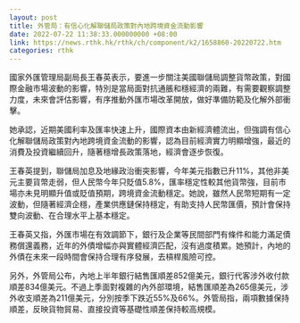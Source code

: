 ```yaml
---
layout: post
title: 外管局：有信心化解聯儲局政策對內地跨境資金流動影響
date: 2022-07-22 11:38:33.000000000 +08:00
link: https://news.rthk.hk/rthk/ch/component/k2/1658860-20220722.htm
categories: rthk
---
```


國家外匯管理局副局長王春英表示，要進一步關注美國聯儲局調整貨幣政策，對國際金融市場波動的影響，特別是當局面對抗通脹和穩經濟的兩難，有需要觀察調整力度，未來會評估影響，有序推動外匯市場改革開放，做好準備防範及化解外部衝擊。

她承認，近期美國利率及匯率快速上升，國際資本由新經濟體流出，但強調有信心化解聯儲局政策對內地跨境資金流動的影響，認為目前經濟實力明顯增強，最近的消費及投資繼續回升，隨著穩增長政策落地，經濟會逐步恢復。

王春英提到，聯儲局加息及地緣政治衝突影響，今年美元指數已升11%，其他非美元主要貨幣走弱，但人民幣今年只貶值5.8%，匯率穩定性較其他貨幣強，目前市場亦未見明顯升值或貶值預期，跨境資金流動穩定。她說，雖然人民幣短期有一定波動，但隨著經濟企穩，產業供應鏈保持穩定，有助支持人民幣匯價，預計會保持雙向波動、在合理水平上基本穩定。

王春英又指，外匯市場在有效調節下，銀行及企業等民間部門有條件和能力滿足債務償還義務，近年的外債增幅亦與實體經濟匹配，沒有過度積累。她預計，內地的外債在未來一段時間會保持合理有序發展，去槓桿風險可控。

另外，外管局公布，內地上半年銀行結售匯順差852億美元，銀行代客涉外收付款順差834億美元。不過上季面對複雜的內外部環境，結售匯順差為265億美元，涉外收支順差為211億美元，分別按季下跌近55%及66%。外管局指，兩項數據保持順差，反映貨物貿易、直接投資等基礎性順差保持較高規模。
